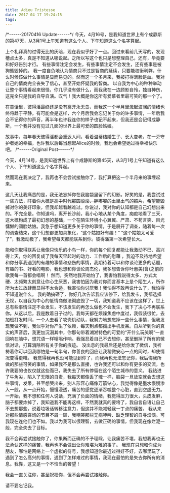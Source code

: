 ```yaml
---
title: Adieu Tristesse
date: 2017-04-17 19:24:15
tags:
---
```



/\*------20170416 Update------\*/
今天，4月16号，是我知道世界上有个成静斯的第47天，从3月1号上午知道有这么个人、下午知道这么个名字算起。

上个礼拜真的过得无比的灰暗，现在我似乎好了一点。回过来看前几天写的，发现槽点太多，真是不知道从哪说起。之所以写这个也只是想整理自己，还有，毕竟要和好好告别才行。
有些事情注定会发生，有些事情注定不会发生，还有些事是被狗熊毁掉的。
我一度自负地认为情商只不过是智商的延续，只要能权衡利弊，什么时候该做什么事情是显而易见的。然而这一个多月来，我被打得满脸是血。我对自己的情商完全丧失了信心，甚至开始怀疑我的智商。
以自我为中心的种种举动让整个事情看起来很怪，你几乎没有做什么，而我我在一边顾影自怜，独自神伤，这完全只是我的自导自演。叹气！我大概是你这所有爱慕者里最可笑的那一个了。

在童话里，彼得潘最终还是没有离开永无岛，而我这一个半月里激起波澜的情绪也终将趋于平静。有可能会是这样，六个月后我会忘记关于你的许多事情，一年后我会不记得你的声音，再半年也许我连你的样子也记不起来，但我还是会记得成静斯，一个我并没有见过几面的世界上最可爱的圆脸姑娘。

故事中，每年春天彼得潘都会重返人间，看着温蒂结婚生子、长大变老，在一旁守护者她的幸福，也许我以后每当想起Alice的时候，我也会希望她过得幸福快乐吧。
/\*------Original Post------\*/

今天，4月14号，是我知道世界上有个成静斯的第45天，从3月1号上午知道有这么个人、下午知道这么个名字算起。

然而现在我决定了，我再也不会尝试接触你了，我打算把这一个半月来的事埋起来。

这几天让我痛苦的是，我无法忘掉你在我脑袋里留下的幻影。好笑的是，我尝试过一些方法，~~盯着你大概是高中时代那圆滚滚、胖嘟嘟的土里土气的照片~~，希望能毁掉对你的美好印象，但我却越看越难过。你说过，我对你的认知都是自己幻想出来的。不完全是。你知道吗，离开长沙前，我小心地从某个角度，痴痴地看了三天，这大概构成了最初幻想的基础，一个在陌生环境小心翼翼、严肃、不苟言笑、目光慵懒的圆脸姑娘。我急于想知道更多关于你的事情，于是展开了调查，随着每一次的调查结束，这个幻想都更加具象化，“这个姑娘好有趣！” “这个姑娘太可爱了”，我激动极了，我希望每天都能联系到你。彼得潘第一次希望长大。

能和你取得联系让我像只快乐的小鸟一样，你的每个回复都能让我激动不已、高兴得上天，你的回复成了我每天早起时的动力、工作后的慰藉 ，我迫不及待地希望和你分享我遇到的有趣的事情和悲伤的事情，我期待着可以和你谈论更多的话题，有趣的书、好看的电影，我也想和你谈论周杰伦，我多想告诉你叶惠美(含)之前的歌我每一首都会唱啊！
然而，突然地我开始怕了，我害怕我说得太多、方式太硬、太频繁太刻意让你心生厌恶，我害怕因为我对你而言基本上是个陌生人，所作所为太过放肆而显得不太合适，我害怕你讨厌我！我怕得不敢再说什么了，我怕得不知道说什么。
我的确搞砸了，你好几次告诉我应该停下，给我发卡，我都选择无视，以自我为中心的低情商做法彻底毁了一切，我知道我不应该在这样了，世上总有些事情注定不会发生，不该发生的再怎么做也不会发生，我下了决心不再联系你。从这以后，我是数着日子过的。我每天都在烦躁焦虑中度过，我假装很忙，去加班打发时间，一个人去看了攻壳机动队，我努力地想忘掉一些什么事情，但我发现我做不到，我似乎对你产生了依赖，每天到点都掏出手机发呆。自从听到你的真实的声音后，我更加沉溺其中，你那句带着湖湘特色的可爱的“开什么玩笑啊”一直回响在脑中，想咒语一样嗡嗡作响。我强忍着自己不去想你，甚至删掉了所有的微信对话，打算消除所有关于你的痕迹。
没出息的我最后还是给你发了微信，我祈祷着你可以回我哪怕是一句半句，你善良的回应让我稍微安心一点的同时，却使情况变得更糟。
我觉得我再也没可能见到你了，而我再也无法忘记你，我后悔我所做的那些可笑的事情，如果我不是那么直接，也许我还可以和你有更多的交流，也许我要的也仅仅就这些而已，我失去了所有停留在这个陌生城市的意义。
我钻进了牛角尖，陷入了无限的自责，我每天都像丢了魂一样，脑袋一旦放空就会去想这些事情，发呆，甚至想哭出来，别人形容心痛像万箭钻心，我觉得像是墨水慢慢渗入一般，从一点开始，慢慢浸透，痛苦的感觉逐渐吞噬整个心脏，直到空虚无力。一开始，我不想和任何人说话，充满了负面的情绪，我觉得压力很大，头皮发麻，脑子都要炸掉了，我知道我不能再这样，不然我就真的要垮了，我自言自语让自己不去想那些，说着垃圾话转移注意力，但这并不能减轻我一丁点的痛苦。
我从来对那些情感咨询的节目不屑一顾，我嘲笑那些无病呻吟、缺乏理智的自寻烦恼。可我现在连他们也不如。我以为我可以很理智，去做正确的事情，但我现在像烂泥一般，完全失去了目标。

我不会再尝试接触你了，你果断而正确的不予理睬，让我痛苦不堪，我想我再也无法承认这样的痛苦，我再也不会做出让你难堪为难的事了。
我现在只想和你成为朋友，哪怕是网络上一个虚拟的符号，我想知道你最近过得好不好，去哪里玩了，遇到了怎么高兴的事情，遇到了怎样难过的事情，我现在最怕的是失去你所有的消息。我靠，这又是一个不恰当的奢望！

我会一直关注你，甚至祝福你，但不会再尝试接触你。

请不要忘记我。
